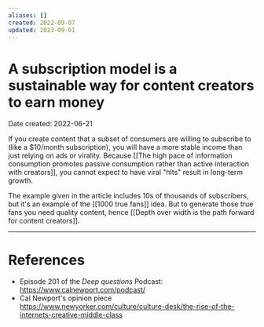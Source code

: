 ```yaml
---
aliases: []
created: 2022-09-07
updated: 2023-09-01
---
```


# A subscription model is a sustainable way for content creators to earn money
Date created: 2022-06-21

If you create content that a subset of consumers are willing to subscribe to (like a $10/month subscription), you will have a more stable income than just relying on ads or virality. Because [[The high pace of information consumption promotes passive consumption rather than active interaction with creators]], you cannot expect to have viral "hits" result in long-term growth.

The example given in the article includes 10s of thousands of subscribers, but it's an example of the [[1000 true fans]] idea. But to generate those true fans you need quality content, hence [[Depth over width is the path forward for content creators]].

---
# References
* Episode 201 of the *Deep questions* Podcast: https://www.calnewport.com/podcast/
* Cal Newport's opinion piece https://www.newyorker.com/culture/culture-desk/the-rise-of-the-internets-creative-middle-class